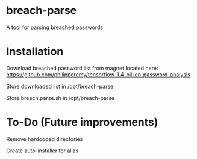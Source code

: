 # breach-parse
A tool for parsing breached passwords

# Installation
Download breached password list from magnet located here: https://github.com/philipperemy/tensorflow-1.4-billion-password-analysis

Store downloaded list in /opt/breach-parse

Store breach.parse.sh in /opt/breach-parse

# To-Do (Future improvements)
Remove hardcoded directories

Create auto-installer for alias
